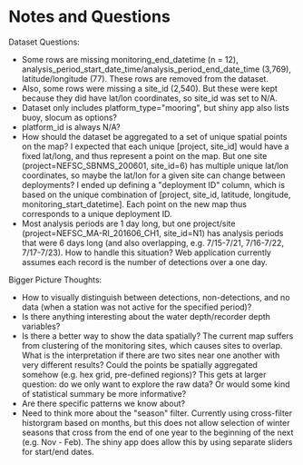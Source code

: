 # Notes and Questions

Dataset Questions:

- Some rows are missing monitoring_end_datetime (n = 12), analysis_period_start_date_time/analysis_period_end_date_time (3,769), latitude/longitude (77). These rows are removed from the dataset.
- Also, some rows were missing a site_id (2,540). But these were kept because they did have lat/lon coordinates, so site_id was set to N/A.
- Dataset only includes platform_type="mooring", but shiny app also lists buoy, slocum as options?
- platform_id is always N/A?
- How should the dataset be aggregated to a set of unique spatial points on the map? I expected that each unique [project, site_id] would have a fixed lat/long, and thus represent a point on the map. But one site (project=NEFSC_SBNMS_200601, site_id=6) has multiple unique lat/lon coordinates, so maybe the lat/lon for a given site can change between deployments? I ended up defining a "deployment ID" column, which is based on the unique combination of [project, site_id, latitude, longitude, monitoring_start_datetime]. Each point on the new map thus corresponds to a unique deployment ID.
- Most analysis periods are 1 day long, but one project/site (project=NEFSC_MA-RI_201606_CH1, site_id=N1) has analysis periods that were 6 days long (and also overlapping, e.g. 7/15-7/21, 7/16-7/22, 7/17-7/23). How to handle this situation? Web application currently assumes each record is the number of detections over a one day.

Bigger Picture Thoughts:

- How to visually distinguish between detections, non-detections, and no data (when a station was not active for the specified period)?
- Is there anything interesting about the water depth/recorder depth variables?
- Is there a better way to show the data spatially? The current map suffers from clustering of the monitoring sites, which causes sites to overlap. What is the interpretation if there are two sites near one another with very different results? Could the points be spatially aggregated somehow (e.g. hex grid, pre-defined regions)? This gets at larger question: do we only want to explore the raw data? Or would some kind of statistical summary be more informative?
- Are there specific patterns we know about?
- Need to think more about the "season" filter. Currently using cross-filter historgram based on months, but this does not allow selection of winter seasons that cross from the end of one year to the beginning of the next (e.g. Nov - Feb). The shiny app does allow this by using separate sliders for start/end dates.

